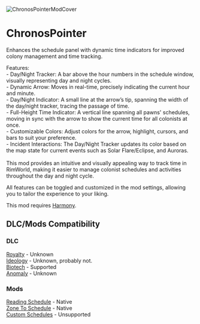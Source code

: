 ![ChronosPointerModCover](https://github.com/user-attachments/assets/0927c299-504b-43ac-a40b-8405e2c4793e)
<h1>ChronosPointer</h1>

Enhances the schedule panel with dynamic time indicators for improved colony management and time tracking.

  Features:<br>
    - Day/Night Tracker: A bar above the hour numbers in the schedule window, visually representing day and night cycles.<br>
    - Dynamic Arrow: Moves in real-time, precisely indicating the current hour and minute.<br>
    - Day/Night Indicator: A small line at the arrow’s tip, spanning the width of the day/night tracker, tracing the passage of time.<br>
    - Full-Height Time Indicator: A vertical line spanning all pawns' schedules, moving in sync with the arrow to show the current time for all colonists at once.<br>
    - Customizable Colors: Adjust colors for the arrow, highlight, cursors, and bars to suit your preference.<br>
    - Incident Interactions: The Day/Night Tracker updates its color based on the map state for current events such as Solar Flare/Eclipse, and Auroras.<br>
<br>
  This mod provides an intuitive and visually appealing way to track time in RimWorld, making it easier to manage colonist schedules and activities throughout the day and night cycle.

  All features can be toggled and customized in the mod settings, allowing you to tailor the experience to your liking.
  
This mod requires [Harmony](https://steamcommunity.com/workshop/filedetails/?id=2009463077).

<h2>DLC/Mods Compatibility</h2>

<h3>DLC</h3>

[Royalty](https://rimworldgame.com/royalty/) - Unknown<br>
[Ideology](https://rimworldgame.com/ideology/) - Unknown, probably not.<br>
[Biotech](https://rimworldgame.com/biotech/) - Supported<br>
[Anomaly](https://rimworldgame.com/anomaly/) - Unknown<br>

<h3>Mods</h3>

[Reading Schedule](https://steamcommunity.com/sharedfiles/filedetails/?id=3367570241&searchtext=Schedule+cursor) - Native<br>
[Zone To Schedule](https://steamcommunity.com/sharedfiles/filedetails/?id=2436086611&searchtext=Zone+to+schedule) - Native<br>
[Custom Schedules](https://steamcommunity.com/sharedfiles/filedetails/?id=2717694491) - Unsupported<br>
